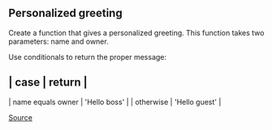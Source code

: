 ## Personalized greeting

Create a function that gives a personalized greeting. This function takes two parameters: name and owner.

Use conditionals to return the proper message:

|    case	             |    return          |
-----------------------------------------------
|    name equals owner   |    'Hello boss'    |
|    otherwise           |	  'Hello guest'   |

[Source](https://www.codewars.com/kata/5772da22b89313a4d50012f7/train/python)
